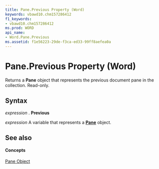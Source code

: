 ```yaml
---
title: Pane.Previous Property (Word)
keywords: vbawd10.chm157286412
f1_keywords:
- vbawd10.chm157286412
ms.prod: WORD
api_name:
- Word.Pane.Previous
ms.assetid: f1e56223-29de-f3ca-ed33-99ff8aefea0a
---
```



# Pane.Previous Property (Word)

Returns a  **Pane** object that represents the previous document pane in the collection. Read-only.


## Syntax

 _expression_ . **Previous**

 _expression_ A variable that represents a **[Pane](pane-object-word.md)** object.


## See also


#### Concepts


[Pane Object](pane-object-word.md)

